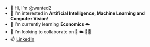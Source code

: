 - 👋 Hi, I’m @wanted2
- 👀 I’m interested in **Artificial Intelligence, Machine Learning and Computer Vision**!
- 🌱 I’m currently learning **Economics** ☁️
- 💞️ I’m looking to collaborate on 🤖 ☁️ 🧑‍🎨
- 📫 [LinkedIn](https://www.linkedin.com/in/tuan-nguyen-anh-brse/)

<!---
wanted2/wanted2 is a ✨ special ✨ repository because its `README.md` (this file) appears on your GitHub profile.
You can click the Preview link to take a look at your changes.
--->
